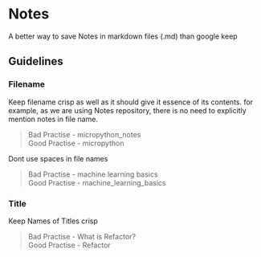 # Notes
A better way to save Notes in markdown files (.md) than google keep

## Guidelines

### Filename
Keep filename crisp as well as it should give it essence of its contents. for example, as we are using Notes repository, there is no need to explicitly mention notes in file name.
> Bad Practise - micropython_notes \
> Good Practise - micropython

Dont use spaces in file names
> Bad Practise - machine learning basics \
> Good Practise - machine_learning_basics

### Title
Keep Names of Titles crisp
> Bad Practise - What is Refactor? \
> Good Practise - Refactor

